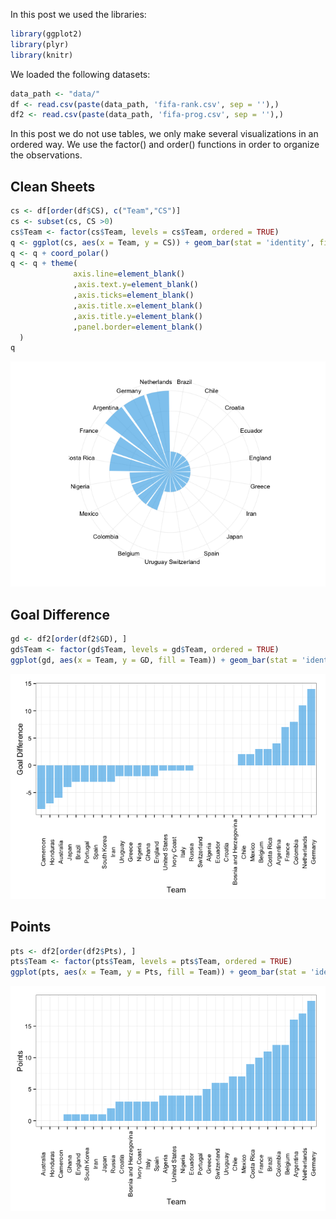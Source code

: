 
In this post we used the libraries:


```r
library(ggplot2)
library(plyr)
library(knitr)
```

We loaded the following datasets:


```r
data_path <- "data/"
df <- read.csv(paste(data_path, 'fifa-rank.csv', sep = ''),)
df2 <- read.csv(paste(data_path, 'fifa-prog.csv', sep = ''),)
```

In this post we do not use tables, we only make several visualizations in an ordered way. We use the factor() and order() functions in order to organize the observations.

## Clean Sheets

```r
cs <- df[order(df$CS), c("Team","CS")]
cs <- subset(cs, CS >0)
cs$Team <- factor(cs$Team, levels = cs$Team, ordered = TRUE)
q <- ggplot(cs, aes(x = Team, y = CS)) + geom_bar(stat = 'identity', fill="#56B4E9", alpha = "0.7") + theme_bw() + labs(y = 'Clean Sheets')
q <- q + coord_polar()
q <- q + theme(
              axis.line=element_blank()
              ,axis.text.y=element_blank()
              ,axis.ticks=element_blank()
              ,axis.title.x=element_blank()
              ,axis.title.y=element_blank()
              ,panel.border=element_blank()
  )  
q
```

![Clean sheets](./details_files/figure-html/clean.png) 

## Goal Difference

```r
gd <- df2[order(df2$GD), ]
gd$Team <- factor(gd$Team, levels = gd$Team, ordered = TRUE)
ggplot(gd, aes(x = Team, y = GD, fill = Team)) + geom_bar(stat = 'identity', position = 'identity', fill="#56B4E9", alpha = "0.7")  + theme_bw() + theme(axis.text.x = element_text(angle = 90)) + labs(y = 'Goal Difference')
```

![Goal Difference](./details_files/figure-html/goalDif.png) 

## Points

```r
pts <- df2[order(df2$Pts), ]
pts$Team <- factor(pts$Team, levels = pts$Team, ordered = TRUE)
ggplot(pts, aes(x = Team, y = Pts, fill = Team)) + geom_bar(stat = 'identity', fill="#56B4E9", alpha = "0.7") + theme_bw() + theme(axis.text.x = element_text(angle = 90)) + labs(y = 'Points')
```

![Points](./details_files/figure-html/points.png) 
